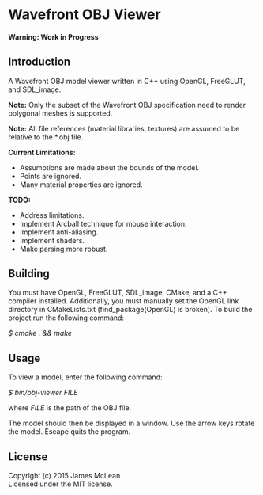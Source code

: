 # Wavefront OBJ Viewer

#### Warning: Work in Progress
 
## Introduction

A Wavefront OBJ model viewer written in C++ using OpenGL, FreeGLUT, and SDL_image.

**Note:** Only the subset of the Wavefront OBJ specification need to render polygonal meshes is supported.

**Note:** All file references (material libraries, textures) are assumed to be relative to the *.obj file.

**Current Limitations:**
* Assumptions are made about the bounds of the model.
* Points are ignored.
* Many material properties are ignored.

**TODO:**
* Address limitations.
* Implement Arcball technique for mouse interaction.
* Implement anti-aliasing.
* Implement shaders.
* Make parsing more robust.

## Building 

You must have OpenGL, FreeGLUT, SDL_image, CMake, and a C++ compiler installed. Additionally, you must manually set the OpenGL
link directory in CMakeLists.txt (find_package(OpenGL) is broken). To build the project run the following command:

*$ cmake . && make*

## Usage

To view a model, enter the following command:

*$ bin/obj-viewer FILE*

where *FILE* is the path of the OBJ file. 

The model should then be displayed in a window. Use the arrow keys rotate the model. Escape quits the program.

## License

Copyright (c) 2015 James McLean  
Licensed under the MIT license.
